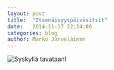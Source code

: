 ```yaml
---
layout: post
title:  "Itsenäisyyspäiväsitsit"
date:   2014-11-17 22:24:00
categories: blog
author: Marko Järveläinen
---
```


![Syskyllä tavataan!](http://hlks.fi/images/uutiskuvat/sitsit/Itsen%C3%A4isyysp%C3%A4iv%C3%A4sitsit.jpg)
